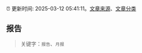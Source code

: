 :alarm_clock: 更新时间: 2025-03-12 05:41:11。[文章来源](/README.md)、[文章分类](/TAGS.md)

## 报告


> 关键字：`报告`、`月报`



